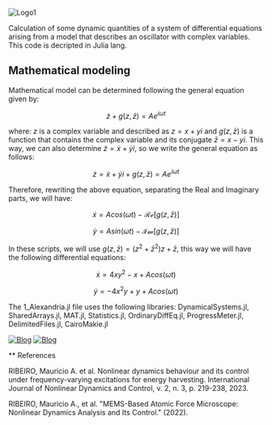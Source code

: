 ![Logo1](https://github.com/ScienceMau/Alexandria/assets/61286097/4f88a268-b4b4-4744-8783-ae13bc48040b)

Calculation of some dynamic quantities of a system of differential equations arising from a model that describes an oscillator with complex variables. This code is decripted in Julia lang.

## Mathematical modeling

Mathematical model can be determined following the general equation given by:

$$ \dot{z}+g(z,\bar{z}) = Ae^{i \omega t} $$

where: $z$ is a complex variable and described as $z=x+yi$ and $g(z,\bar{z})$ is a function that contains the complex variable and its conjugate $\bar{z} = x-yi$. This way, we can also determine $\dot{z}=\dot{x}+\dot{y}i$, so we write the general equation as follows:

$$ \dot{z}=\dot{x}+\dot{y}i +g(z,\bar{z}) = Ae^{i \omega t} $$

Therefore, rewriting the above equation, separating the Real and Imaginary parts, we will have:

$$ \dot{x} = Acos(\omega t)- \mathcal{Re}[g(z,\bar{z})] $$
 
$$ \dot{y} = Asin(\omega t)- \mathcal{Im}[g(z,\bar{z})] $$

In these scripts, we will use $g(z,\bar{z})=(z^2+\bar{z}^2)z+\bar{z}$, this way we will have the following differential equations:

$$ \dot{x} = 4xy^2-x+A cos(\omega t)$$

$$ \dot{y} = -4x^2y+y+Acos(\omega t )$$

The 1_Alexandria.jl file uses the following libraries:
DynamicalSystems.jl, SharedArrays.jl, MAT.jl, Statistics.jl, OrdinaryDiffEq.jl, ProgressMeter.jl, DelimitedFiles.jl, CairoMakie.jl

[![Blog](https://img.shields.io/badge/EVENT-DYCAELS2023-red?style=for-the-badge)](https://dycaels2023.github.io/DYCAELS2023/)
[![Blog](https://img.shields.io/badge/Presentation-red?style=for-the-badge)](https://dycaels2023.github.io/DYCAELS2023/)


** References

RIBEIRO, Mauricio A. et al. Nonlinear dynamics behaviour and its control under frequency-varying excitations for energy harvesting. International Journal of Nonlinear Dynamics and Control, v. 2, n. 3, p. 219-238, 2023.

RIBEIRO, Mauricio A., et al. "MEMS-Based Atomic Force Microscope: Nonlinear Dynamics Analysis and Its Control." (2022).



